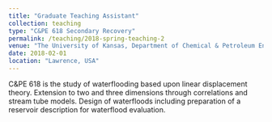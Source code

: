 ```yaml
---
title: "Graduate Teaching Assistant"
collection: teaching
type: "C&PE 618 Secondary Recovery"
permalink: /teaching/2018-spring-teaching-2
venue: "The University of Kansas, Department of Chemical & Petroleum Engineering"
date: 2018-02-01
location: "Lawrence, USA"
---
```


C&PE 618 is the study of waterflooding based upon linear displacement theory. Extension to two and three dimensions through correlations and stream tube models. Design of waterfloods including preparation of a reservoir description for waterflood evaluation.
